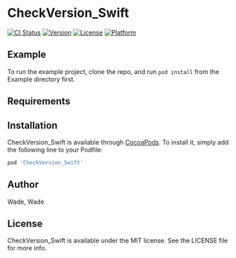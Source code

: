 # CheckVersion_Swift

[![CI Status](https://img.shields.io/travis/Wade/CheckVersion_Swift.svg?style=flat)](https://travis-ci.org/Wade/CheckVersion_Swift)
[![Version](https://img.shields.io/cocoapods/v/CheckVersion_Swift.svg?style=flat)](https://cocoapods.org/pods/CheckVersion_Swift)
[![License](https://img.shields.io/cocoapods/l/CheckVersion_Swift.svg?style=flat)](https://cocoapods.org/pods/CheckVersion_Swift)
[![Platform](https://img.shields.io/cocoapods/p/CheckVersion_Swift.svg?style=flat)](https://cocoapods.org/pods/CheckVersion_Swift)

## Example

To run the example project, clone the repo, and run `pod install` from the Example directory first.

## Requirements

## Installation

CheckVersion_Swift is available through [CocoaPods](https://cocoapods.org). To install
it, simply add the following line to your Podfile:

```ruby
pod 'CheckVersion_Swift'
```

## Author

Wade, Wade

## License

CheckVersion_Swift is available under the MIT license. See the LICENSE file for more info.
